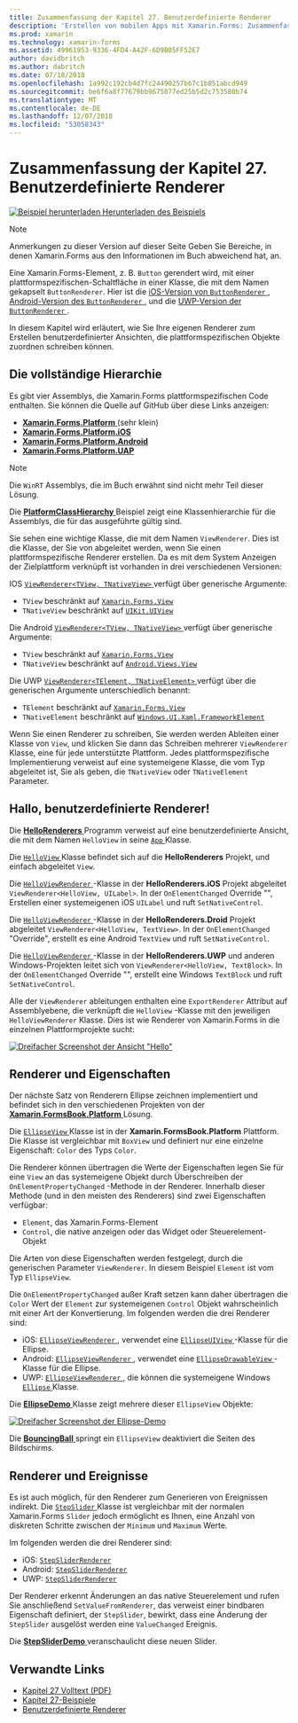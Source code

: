 ```yaml
---
title: Zusammenfassung der Kapitel 27. Benutzerdefinierte Renderer
description: 'Erstellen von mobilen Apps mit Xamarin.Forms: Zusammenfassung der Kapitel 27. Benutzerdefinierte Renderer'
ms.prod: xamarin
ms.technology: xamarin-forms
ms.assetid: 49961953-9336-4FD4-A42F-6D9B05FF52E7
author: davidbritch
ms.author: dabritch
ms.date: 07/18/2018
ms.openlocfilehash: 1a992c192cb4d7fc24490257b67c1b851abcd949
ms.sourcegitcommit: be6f6a8f77679bb9675077ed25b5d2c753580b74
ms.translationtype: MT
ms.contentlocale: de-DE
ms.lasthandoff: 12/07/2018
ms.locfileid: "53058343"
---
```

# <a name="summary-of-chapter-27-custom-renderers"></a>Zusammenfassung der Kapitel 27. Benutzerdefinierte Renderer

[![Beispiel herunterladen](~/media/shared/download.png) Herunterladen des Beispiels](https://github.com/xamarin/xamarin-forms-book-samples/tree/master/Chapter27)

> [!NOTE] 
> Anmerkungen zu dieser Version auf dieser Seite Geben Sie Bereiche, in denen Xamarin.Forms aus den Informationen im Buch abweichend hat, an.

Eine Xamarin.Forms-Element, z. B. `Button` gerendert wird, mit einer plattformspezifischen-Schaltfläche in einer Klasse, die mit dem Namen gekapselt `ButtonRenderer`.  Hier ist die [iOS-Version von `ButtonRenderer` ](https://github.com/xamarin/Xamarin.Forms/blob/master/Xamarin.Forms.Platform.iOS/Renderers/ButtonRenderer.cs), [Android-Version des `ButtonRenderer` ](https://github.com/xamarin/Xamarin.Forms/blob/master/Xamarin.Forms.Platform.Android/Renderers/ButtonRenderer.cs), und die [UWP-Version der `ButtonRenderer` ](https://github.com/xamarin/Xamarin.Forms/blob/master/Xamarin.Forms.Platform.UAP/ButtonRenderer.cs).

In diesem Kapitel wird erläutert, wie Sie Ihre eigenen Renderer zum Erstellen benutzerdefinierter Ansichten, die plattformspezifischen Objekte zuordnen schreiben können.

## <a name="the-complete-class-hierarchy"></a>Die vollständige Hierarchie

Es gibt vier Assemblys, die Xamarin.Forms plattformspezifischen Code enthalten.
Sie können die Quelle auf GitHub über diese Links anzeigen:

- [**Xamarin.Forms.Platform** ](https://github.com/xamarin/Xamarin.Forms/tree/master/Xamarin.Forms.Platform) (sehr klein)
- [**Xamarin.Forms.Platform.iOS**](https://github.com/xamarin/Xamarin.Forms/tree/master/Xamarin.Forms.Platform.iOS)
- [**Xamarin.Forms.Platform.Android**](https://github.com/xamarin/Xamarin.Forms/tree/master/Xamarin.Forms.Platform.Android)
- [**Xamarin.Forms.Platform.UAP**](https://github.com/xamarin/Xamarin.Forms/tree/master/Xamarin.Forms.Platform.UAP)

> [!NOTE]
> Die `WinRT` Assemblys, die im Buch erwähnt sind nicht mehr Teil dieser Lösung. 

Die [ **PlatformClassHierarchy** ](https://github.com/xamarin/xamarin-forms-book-samples/tree/master/Chapter27/PlatformClassHierarchy) Beispiel zeigt eine Klassenhierarchie für die Assemblys, die für das ausgeführte gültig sind.

Sie sehen eine wichtige Klasse, die mit dem Namen `ViewRenderer`. Dies ist die Klasse, der Sie von abgeleitet werden, wenn Sie einen plattformspezifische Renderer erstellen. Da es mit dem System Anzeigen der Zielplattform verknüpft ist vorhanden in drei verschiedenen Versionen:

IOS [ `ViewRenderer<TView, TNativeView>` ](https://github.com/xamarin/Xamarin.Forms/blob/master/Xamarin.Forms.Platform.iOS/ViewRenderer.cs#L25) verfügt über generische Argumente:

- `TView` beschränkt auf [`Xamarin.Forms.View`](xref:Xamarin.Forms.View)
- `TNativeView` beschränkt auf [`UIKit.UIView`](https://developer.xamarin.com/api/type/UIKit.UIView/)

Die Android [ `ViewRenderer<TView, TNativeView>` ](https://github.com/xamarin/Xamarin.Forms/blob/master/Xamarin.Forms.Platform.Android/ViewRenderer.cs#L17) verfügt über generische Argumente:

- `TView` beschränkt auf [`Xamarin.Forms.View`](xref:Xamarin.Forms.View)
- `TNativeView` beschränkt auf [`Android.Views.View`](https://developer.xamarin.com/api/type/Android.Views.View/)

Die UWP [ `ViewRenderer<TElement, TNativeElement>` ](https://github.com/xamarin/Xamarin.Forms/blob/master/Xamarin.Forms.Platform.UAP/ViewRenderer.cs#L6) verfügt über die generischen Argumente unterschiedlich benannt:

- `TElement` beschränkt auf [`Xamarin.Forms.View`](xref:Xamarin.Forms.View)
- `TNativeElement` beschränkt auf [`Windows.UI.Xaml.FrameworkElement`](/uwp/api/Windows.UI.Xaml.FrameworkElement)

Wenn Sie einen Renderer zu schreiben, Sie werden werden Ableiten einer Klasse von `View`, und klicken Sie dann das Schreiben mehrerer `ViewRenderer` Klasse, eine für jede unterstützte Plattform. Jedes plattformspezifische Implementierung verweist auf eine systemeigene Klasse, die vom Typ abgeleitet ist, Sie als geben, die `TNativeView` oder `TNativeElement` Parameter.

## <a name="hello-custom-renderers"></a>Hallo, benutzerdefinierte Renderer!

Die [ **HelloRenderers** ](https://github.com/xamarin/xamarin-forms-book-samples/tree/master/Chapter27/HelloRenderers) Programm verweist auf eine benutzerdefinierte Ansicht, die mit dem Namen `HelloView` in seine [ `App` ](https://github.com/xamarin/xamarin-forms-book-samples/blob/master/Chapter27/HelloRenderers/HelloRenderers/HelloRenderers/App.cs) Klasse.

Die [ `HelloView` ](https://github.com/xamarin/xamarin-forms-book-samples/blob/master/Chapter27/HelloRenderers/HelloRenderers/HelloRenderers/HelloView.cs) Klasse befindet sich auf die **HelloRenderers** Projekt, und einfach abgeleitet `View`.

Die [ `HelloViewRenderer` ](https://github.com/xamarin/xamarin-forms-book-samples/blob/master/Chapter27/HelloRenderers/HelloRenderers/HelloRenderers.iOS/HelloViewRenderer.cs) -Klasse in der **HelloRenderers.iOS** Projekt abgeleitet `ViewRenderer<HelloView, UILabel>`. In der `OnElementChanged` Override "", Erstellen einer systemeigenen iOS `UILabel` und ruft `SetNativeControl`.

Die [ `HelloViewRenderer` ](https://github.com/xamarin/xamarin-forms-book-samples/blob/master/Chapter27/HelloRenderers/HelloRenderers/HelloRenderers.Droid/HelloViewRenderer.cs) -Klasse in der **HelloRenderers.Droid** Projekt abgeleitet `ViewRenderer<HelloView, TextView>`. In der `OnElementChanged` "Override", erstellt es eine Android `TextView` und ruft `SetNativeControl`.

Die [ `HelloViewRenderer` ](https://github.com/xamarin/xamarin-forms-book-samples/blob/master/Chapter27/HelloRenderers/HelloRenderers/HelloRenderers.UWP/HelloViewRenderer.cs) -Klasse in der **HelloRenderers.UWP** und anderen Windows-Projekten leitet sich von `ViewRenderer<HelloView, TextBlock>`. In der `OnElementChanged` Override "", erstellt eine Windows `TextBlock` und ruft `SetNativeControl`.

Alle der `ViewRenderer` ableitungen enthalten eine `ExportRenderer` Attribut auf Assemblyebene, die verknüpft die `HelloView` -Klasse mit den jeweiligen `HelloViewRenderer` Klasse. Dies ist wie Renderer von Xamarin.Forms in die einzelnen Plattformprojekte sucht:

[![Dreifacher Screenshot der Ansicht "Hello"](images/ch27fg02-small.png "benutzerdefinierten Renderern")](images/ch27fg02-large.png#lightbox "benutzerdefinierten Renderern")

## <a name="renderers-and-properties"></a>Renderer und Eigenschaften

Der nächste Satz von Renderern Ellipse zeichnen implementiert und befindet sich in den verschiedenen Projekten von der [ **Xamarin.FormsBook.Platform** ](https://github.com/xamarin/xamarin-forms-book-samples/tree/master/Libraries/Xamarin.FormsBook.Platform) Lösung.

Die [ `EllipseView` ](https://github.com/xamarin/xamarin-forms-book-samples/blob/master/Libraries/Xamarin.FormsBook.Platform/Xamarin.FormsBook.Platform/EllipseView.cs) Klasse ist in der **Xamarin.FormsBook.Platform** Plattform. Die Klasse ist vergleichbar mit `BoxView` und definiert nur eine einzelne Eigenschaft: `Color` des Typs `Color`.

Die Renderer können übertragen die Werte der Eigenschaften legen Sie für eine `View` an das systemeigene Objekt durch Überschreiben der `OnElementPropertyChanged` -Methode in der Renderer. Innerhalb dieser Methode (und in den meisten des Renderers) sind zwei Eigenschaften verfügbar:

- `Element`, das Xamarin.Forms-Element
- `Control`, die native anzeigen oder das Widget oder Steuerelement-Objekt

Die Arten von diese Eigenschaften werden festgelegt, durch die generischen Parameter `ViewRenderer`. In diesem Beispiel `Element` ist vom Typ `EllipseView`.

Die `OnElementPropertyChanged` außer Kraft setzen kann daher übertragen die `Color` Wert der `Element` zur systemeigenen `Control` Objekt wahrscheinlich mit einer Art der Konvertierung. Im folgenden werden die drei Renderer sind:

- iOS: [ `EllipseViewRenderer` ](https://github.com/xamarin/xamarin-forms-book-samples/blob/master/Libraries/Xamarin.FormsBook.Platform/Xamarin.FormsBook.Platform.iOS/EllipseViewRenderer.cs), verwendet eine [ `EllipseUIView` ](https://github.com/xamarin/xamarin-forms-book-samples/blob/master/Libraries/Xamarin.FormsBook.Platform/Xamarin.FormsBook.Platform.iOS/EllipseUIView.cs) -Klasse für die Ellipse.
- Android: [ `EllipseViewRenderer` ](https://github.com/xamarin/xamarin-forms-book-samples/blob/master/Libraries/Xamarin.FormsBook.Platform/Xamarin.FormsBook.Platform.Android/EllipseViewRenderer.cs), verwendet eine [ `EllipseDrawableView` ](https://github.com/xamarin/xamarin-forms-book-samples/blob/master/Libraries/Xamarin.FormsBook.Platform/Xamarin.FormsBook.Platform.Android/EllipseDrawableView.cs) -Klasse für die Ellipse.
- UWP: [ `EllipseViewRenderer` ](https://github.com/xamarin/xamarin-forms-book-samples/blob/master/Libraries/Xamarin.FormsBook.Platform/Xamarin.FormsBook.Platform.WinRT/EllipseViewRenderer.cs), die können die systemeigene Windows [ `Ellipse` ](/uwp/api/Windows.UI.Xaml.Shapes.Ellipse) Klasse.

Die [ **EllipseDemo** ](https://github.com/xamarin/xamarin-forms-book-samples/tree/master/Chapter27/EllipseDemo) Klasse zeigt mehrere dieser `EllipseView` Objekte:

[![Dreifacher Screenshot der Ellipse-Demo](images/ch27fg03-small.png "EllipseView benutzerdefinierten Renderern")](images/ch27fg03-large.png#lightbox "EllipseView benutzerdefinierten Renderern")

Die [ **BouncingBall** ](https://github.com/xamarin/xamarin-forms-book-samples/tree/master/Chapter27/BouncingBall) springt ein `EllipseView` deaktiviert die Seiten des Bildschirms.

## <a name="renderers-and-events"></a>Renderer und Ereignisse

Es ist auch möglich, für den Renderer zum Generieren von Ereignissen indirekt. Die [ `StepSlider` ](https://github.com/xamarin/xamarin-forms-book-samples/blob/master/Libraries/Xamarin.FormsBook.Platform/Xamarin.FormsBook.Platform/StepSlider.cs) Klasse ist vergleichbar mit der normalen Xamarin.Forms `Slider` jedoch ermöglicht es Ihnen, eine Anzahl von diskreten Schritte zwischen der `Minimum` und `Maximum` Werte.

Im folgenden werden die drei Renderer sind:

- iOS: [`StepSliderRenderer`](https://github.com/xamarin/xamarin-forms-book-samples/blob/master/Libraries/Xamarin.FormsBook.Platform/Xamarin.FormsBook.Platform.iOS/StepSliderRenderer.cs)
- Android: [`StepSliderRenderer`](https://github.com/xamarin/xamarin-forms-book-samples/blob/master/Libraries/Xamarin.FormsBook.Platform/Xamarin.FormsBook.Platform.Android/StepSliderRenderer.cs)
- UWP: [`StepSliderRenderer`](https://github.com/xamarin/xamarin-forms-book-samples/blob/master/Libraries/Xamarin.FormsBook.Platform/Xamarin.FormsBook.Platform.WinRT/StepSliderRenderer.cs)

Der Renderer erkennt Änderungen an das native Steuerelement und rufen Sie anschließend `SetValueFromRenderer`, das verweist einer bindbaren Eigenschaft definiert, der `StepSlider`, bewirkt, dass eine Änderung der `StepSlider` ausgelöst werden eine `ValueChanged` Ereignis.

Die [ **StepSliderDemo** ](https://github.com/xamarin/xamarin-forms-book-samples/tree/master/Chapter27/StepSliderDemo) veranschaulicht diese neuen Slider.



## <a name="related-links"></a>Verwandte Links

- [Kapitel 27 Volltext (PDF)](https://download.xamarin.com/developer/xamarin-forms-book/XamarinFormsBook-Ch27-Apr2016.pdf)
- [Kapitel 27-Beispiele](https://github.com/xamarin/xamarin-forms-book-samples/tree/master/Chapter27)
- [Benutzerdefinierte Renderer](~/xamarin-forms/app-fundamentals/custom-renderer/index.md)
